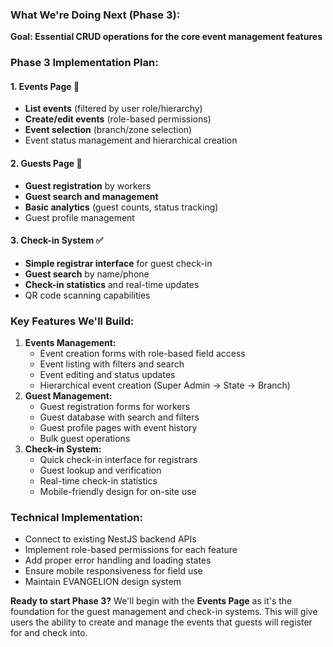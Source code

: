 ### **What We're Doing Next (Phase 3):**

**Goal: Essential CRUD operations for the core event management features**

### **Phase 3 Implementation Plan:**

#### **1. Events Page** 🎪

* **List events** (filtered by user role/hierarchy)
* **Create/edit events** (role-based permissions)
* **Event selection** (branch/zone selection)
* Event status management and hierarchical creation

#### **2. Guests Page** 👥

* **Guest registration** by workers
* **Guest search and management**
* **Basic analytics** (guest counts, status tracking)
* Guest profile management

#### **3. Check-in System** ✅

* **Simple registrar interface** for guest check-in
* **Guest search** by name/phone
* **Check-in statistics** and real-time updates
* QR code scanning capabilities

### **Key Features We'll Build:**

1. **Events Management:**
   * Event creation forms with role-based field access
   * Event listing with filters and search
   * Event editing and status updates
   * Hierarchical event creation (Super Admin → State → Branch)
2. **Guest Management:**
   * Guest registration forms for workers
   * Guest database with search and filters
   * Guest profile pages with event history
   * Bulk guest operations
3. **Check-in System:**
   * Quick check-in interface for registrars
   * Guest lookup and verification
   * Real-time check-in statistics
   * Mobile-friendly design for on-site use

### **Technical Implementation:**

* Connect to existing NestJS backend APIs
* Implement role-based permissions for each feature
* Add proper error handling and loading states
* Ensure mobile responsiveness for field use
* Maintain EVANGELION design system

**Ready to start Phase 3?** We'll begin with the **Events Page** as it's the foundation for the guest management and check-in systems. This will give users the ability to create and manage the events that guests will register for and check into.
